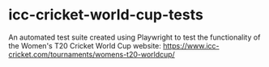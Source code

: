 # icc-cricket-world-cup-tests

An automated test suite created using Playwright to test the functionality of the Women's T20 Cricket World Cup website: https://www.icc-cricket.com/tournaments/womens-t20-worldcup/
